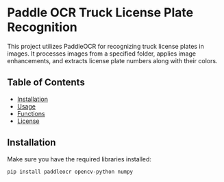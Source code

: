 # Paddle OCR Truck License Plate Recognition

This project utilizes PaddleOCR for recognizing truck license plates in images. It processes images from a specified folder, applies image enhancements, and extracts license plate numbers along with their colors.

## Table of Contents
- [Installation](#installation)
- [Usage](#usage)
- [Functions](#functions)
- [License](#license)

## Installation

Make sure you have the required libraries installed:

```bash
pip install paddleocr opencv-python numpy
